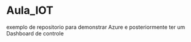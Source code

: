 # Aula_IOT
exemplo de repositorio para demonstrar Azure e posteriormente ter um Dashboard de controle
